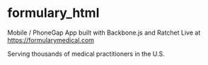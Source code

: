 # formulary_html
Mobile / PhoneGap App built with Backbone.js and Ratchet
Live at https://formularymedical.com

Serving thousands of medical practitioners in the U.S.
